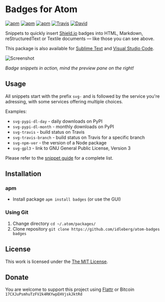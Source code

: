 # Badges for Atom

[![apm](https://img.shields.io/apm/l/badges.svg?style=flat-square)](https://atom.io/packages/badges)
[![apm](https://img.shields.io/apm/v/badges.svg?style=flat-square)](https://atom.io/packages/badges)
[![apm](https://img.shields.io/apm/dm/badges.svg?style=flat-square)](https://atom.io/packages/badges)
[![Travis](https://img.shields.io/travis/idleberg/atom-badges.svg?style=flat-square)](https://travis-ci.org/idleberg/atom-badges)
[![David](https://img.shields.io/david/dev/idleberg/atom-badges.svg?style=flat-square)](https://david-dm.org/idleberg/atom-badges?type=dev)

Snippets to quickly insert [Shield.io](http://shields.io) badges into HTML, Markdown, reStructuredText or Textile documents — like those you can see above.

This package is also available for [Sublime Text](https://github.com/idleberg/sublime-badges) and [Visual Studio Code](https://github.com/idleberg/vscode-badges).

![Screenshot](https://raw.githubusercontent.com/idleberg/atom-badges/master/screenshot.gif)

*Badge snippets in action, mind the preview pane on the right!*

## Usage

All snippets start with the prefix `svg-` and is followed by the service you're adressing, with some services offering multiple choices.

Examples:

* `svg-pypi-dl-day` - daily downloads on PyPI
* `svg-pypi-dl-month` - monthly downloads on PyPI
* `svg-travis` - build status on Travis
* `svg-travis-branch` - build status on Travis for a specific branch
* `svg-npm-ver` - the version of a Node package
* `svg-gpl3` - link to GNU General Public License, Version 3

Please refer to the [snippet guide](https://github.com/idleberg/atom-badges/blob/master/snippets.md) for a complete list.

## Installation

### apm

* Install package `apm install badges` (or use the GUI)

### Using Git

1. Change directory `cd ~/.atom/packages/`
2. Clone repository `git clone https://github.com/idleberg/atom-badges badges`

## License

This work is licensed under the [The MIT License](LICENSE).

## Donate

You are welcome to support this project using [Flattr](https://flattr.com/submit/auto?user_id=idleberg&url=https://github.com/idleberg/atom-badges) or Bitcoin `17CXJuPsmhuTzFV2k4RKYwpEHVjskJktRd`